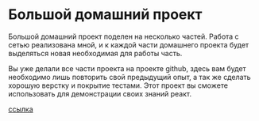 # Большой домашний проект

Большой домашний проект поделен на несколько частей. Работа с сетью реализована мной, и к каждой
части домашнего проекта будет выделяться новая необходимая для работы часть.

Вы уже делали все части проекта на проекте github, здесь вам будет необходимо лишь повторить свой
предыдущий опыт, а так же сделать хорошую верстку и покрытие тестами. Этот проект вы сможете
использовать для демонстрации своих знаний реакт.

[ссылка](http://react-course-dz12.netlify.com)
